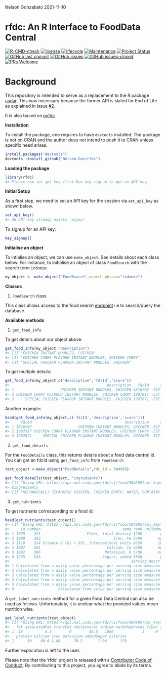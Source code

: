 Nelson Gonzabato
2021-11-10

# rfdc: An R Interface to FoodData Central

[![R-CMD-check](https://github.com/Nelson-Gon/rfdc/actions/workflows/check-pkg.yaml/badge.svg)](https://github.com/Nelson-Gon/rfdc/actions/workflows/check-pkg.yaml)
[![license](https://img.shields.io/badge/license-GPL--3-blue.svg)](https://www.gnu.org/licenses/old-licenses/gpl-3.0.html)
[![lifecycle](https://img.shields.io/badge/lifecycle-experimental-orange.svg)](https://www.tidyverse.org/lifecycle/#experimental)
[![Maintenance](https://img.shields.io/badge/Maintained%3F-yes-green.svg)](https://GitHub.com/Nelson-Gon/rfdc/graphs/commit-activity)
[![Project
Status](http://www.repostatus.org/badges/latest/active.svg)](http://www.repostatus.org/#active)
[![GitHub last
commit](https://img.shields.io/github/last-commit/Nelson-Gon/rfdc.svg)](https://github.com/Nelson-Gon/rfdc/commits/master)
[![GitHub
issues](https://img.shields.io/github/issues/Nelson-Gon/rfdc.svg)](https://GitHub.com/Nelson-Gon/rfdc/issues/)
[![GitHub
issues-closed](https://img.shields.io/github/issues-closed/Nelson-Gon/rfdc.svg)](https://GitHub.com/Nelson-Gon/rfdc/issues?q=is%3Aissue+is%3Aclosed)
[![PRs
Welcome](https://img.shields.io/badge/PRs-welcome-brightgreen.svg?style=flat-square)](http://makeapullrequest.com)

# Background

This repository is intended to serve as a replacement to the R package
[usdar](https://github.com/Nelson-Gon/usdar). This was necessary because
the former API is slated for End of Life as explained in issue
[#2](https://github.com/Nelson-Gon/usdar/issues/2).

It is also based on [pyfdc](https://github.com/Nelson-Gon/pyfdc)

**Installation**

To install the package, one requires to have `devtools` installed. The
package is not on CRAN and the author does not intend to push it to CRAN
unless specific need arises.

``` r
install.packages("devtools")
devtools::install_github("Nelson-Gon/rfdc")
```

**Loading the package**

``` r
library(rfdc)
#> Please run set_api_key first.Run key_signup to get an API key.
```

**Initial Setup**

As a first step, we need to set an API key for the session via
`set_api_key` as shown below.

``` r
set_api_key()
#> AN API key already exists, enjoy!
```

To signup for an API key:

``` r
key_signup()
```

**Initialise an object**

To intialise an object, we can use `make_object`. See details about each
class below. For instance, to initialise an object of class `FoodSearch`
with the search term `indomie`:

``` r
my_object <- make_object("FoodSearch",search_phrase="indomie")
```

**Classes**

1.  `FoodSearch` class

This class allows access to the food search
[endpoint](https://fdc.nal.usda.gov/api-guide.html) i.e to search/query
the database.

**Available methods**

1.  `get_food_info`

To get details about our object above:

``` r
get_food_info(my_object,"description")
#> [1] "CHICKEN INSTANT NOODLES, CHICKEN"                    
#> [2] "CHICKEN CURRY FLAVOUR INSTANT NOODLES, CHICKEN CURRY"
#> [3] "SPECIAL CHICKEN FLAVOUR INSTANT NOODLES, CHICKEN"
```

To get multiple details:

``` r
get_food_info(my_object,c("description",'fdcId','score'))
#>                                            description   fdcId     score
#> 1                     CHICKEN INSTANT NOODLES, CHICKEN 1816702 -537.7092
#> 2 CHICKEN CURRY FLAVOUR INSTANT NOODLES, CHICKEN CURRY 1987917 -537.7092
#> 3     SPECIAL CHICKEN FLAVOUR INSTANT NOODLES, CHICKEN 1987671 -537.7092
```

Another example:

``` r
head(get_food_info(my_object,c('fdcId','description','score')))
#>     fdcId                                          description     score
#> 1 1816702                     CHICKEN INSTANT NOODLES, CHICKEN -537.7092
#> 2 1987917 CHICKEN CURRY FLAVOUR INSTANT NOODLES, CHICKEN CURRY -537.7092
#> 3 1987671     SPECIAL CHICKEN FLAVOUR INSTANT NOODLES, CHICKEN -537.7092
```

2.  `get_food_details`

For the `FoodDetails` class, this returns details about a food data
central id. You can get an fdcId using `get_food_info` from `FoodSearch`

``` r
test_object <-make_object("FoodDetails",fdc_id = 504905)

get_food_details(test_object, "ingredients")
#> [1] "Using URL: https://api.nal.usda.gov/fdc/v1/food/504905?api_key=*****&nutrients="
#> $ingredients
#> [1] "MECHANICALLY SEPARATED CHICKEN, CHICKEN BROTH, WATER, CONTAINS LESS THAN 2% OF: SALT, SUGAR, SPICES, SODIUM PHOSPHATE, SODIUM ASCORBATE, SODIUM NITRITE, NATURAL FLAVORS, EXTRACTIVES OF PAPRIKA."
```

3.  `get_nutrients`

To get nutrients corresponding to a food id:

``` r
head(get_nutrients(test_object))
#> [1] "Using URL: https://api.nal.usda.gov/fdc/v1/food/504905?api_key=*****&nutrients="
#>     id number                                     name rank unitName serving
#> 1 1079    291                     Fiber, total dietary 1200        g    0.00
#> 2 1089    303                                 Iron, Fe 5400       mg    0.83
#> 3 1110    324 Vitamin D (D2 + D3), International Units 8650       IU    0.00
#> 4 1087    301                              Calcium, Ca 5300       mg   62.00
#> 5 1092    306                             Potassium, K 5700       mg   54.00
#> 6 1235    539                            Sugars, added 1540        g    0.80
#>                                                       serving_descr
#> 1 Calculated from a daily value percentage per serving size measure
#> 2 Calculated from a daily value percentage per serving size measure
#> 3 Calculated from a daily value percentage per serving size measure
#> 4 Calculated from a daily value percentage per serving size measure
#> 5 Calculated from a daily value percentage per serving size measure
#> 6                    Calculated from value per serving size measure
```

A `get_label_nutrients` method for a given Food Data Central can also be
used as follows. Unfortunately, it is unclear what the provided values
mean nutrition wise.

``` r
get_label_nutrients(test_object)
#> [1] "Using URL: https://api.nal.usda.gov/fdc/v1/food/504905?api_key=*****&nutrients="
#>   fat saturatedFat transFat cholesterol sodium carbohydrates fiber sugars
#> 1  15          4.5        0        84.5   1060             2     0      1
#>   protein calcium iron potassium addedSugar calories
#> 1      10    80.6 1.08      70.2       1.04      179
```

Further exploration is left to the user.

Please note that the ‘rfdc’ project is released with a [Contributor Code
of Conduct](.github/CODE_OF_CONDUCT.md). By contributing to this
project, you agree to abide by its terms.
